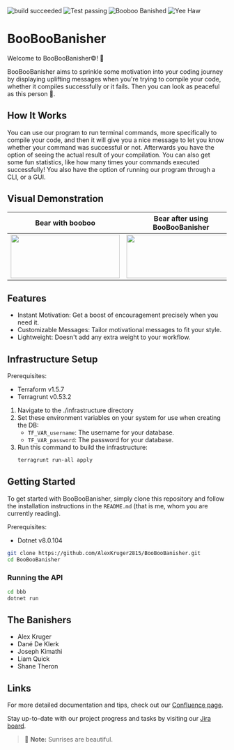 ![build succeeded](https://img.shields.io/badge/build-succeeded-brightgreen.svg)
![Test passing](https://img.shields.io/badge/Tests-passing-brightgreen.svg)
![Booboo Banished](https://img.shields.io/badge/Booboo%3F-Banished-brightgreen)
![Yee Haw](https://img.shields.io/badge/Yee-Haw-brightgreen)

# BooBooBanisher

Welcome to BooBooBanisher&copy;! 🎉

BooBooBanisher aims to sprinkle some motivation into your coding journey by displaying uplifting messages when you're trying to compile your code, whether it compiles successfully or it fails. Then you can look as peaceful as this person 🧘.

## How It Works

You can use our program to run terminal commands, more specifically to compile your code, and then it will give you a nice message to let you know whether your command was successful or not. Afterwards you have the option of seeing the actual result of your compilation. You can also get some fun statistics, like how many times your commands executed successfully! You also have the option of running our program through a CLI, or a GUI.

## Visual Demonstration

| Bear with booboo  | Bear after using BooBooBanisher |
| ------------- | ------------- |
| <img width="250" height="100" src="https://encrypted-tbn0.gstatic.com/images?q=tbn:ANd9GcQJhWpF_xYQtaT3j-FoNRczguvMv7AMAL8rEMoo6khruw&s">  | <img width="250" height="100" src="https://akm-img-a-in.tosshub.com/indiatoday/images/story/202002/teddy-1444642_960_720_0.jpeg?size=690:388">  |


## Features

- Instant Motivation: Get a boost of encouragement precisely when you need it.
- Customizable Messages: Tailor motivational messages to fit your style.
- Lightweight: Doesn't add any extra weight to your workflow.

## Infrastructure Setup
Prerequisites:
* Terraform v1.5.7
* Terragrunt v0.53.2
1. Navigate to the ./infrastructure directory
2. Set these environment variables on your system for use when creating the DB:
    * `TF_VAR_username`: The username for your database.
    * `TF_VAR_password`: The password for your database.
4. Run this command to build the infrastructure:
   ``` sh
   terragrunt run-all apply
   ```

## Getting Started

To get started with BooBooBanisher, simply clone this repository and follow the installation instructions in the `README.md` (that is me, whom you are currently reading).

Prerequisites:
* Dotnet v8.0.104

```bash
git clone https://github.com/AlexKruger2815/BooBooBanisher.git
cd BooBooBanisher
```

### Running the API
```bash
cd bbb
dotnet run
```


## The Banishers
- Alex Kruger
- Dané De Klerk
- Joseph Kimathi
- Liam Quick
- Shane Theron

## Links
For more detailed documentation and tips, check out our [Confluence page](https://bbd-dane.atlassian.net/jira/software/projects/CLUB/boards/5/backlog).

Stay up-to-date with our project progress and tasks by visiting our [Jira board](https://bbd-dane.atlassian.net/jira/software/projects/CLUB/boards/5).

> :memo: **Note:** Sunrises are beautiful.
